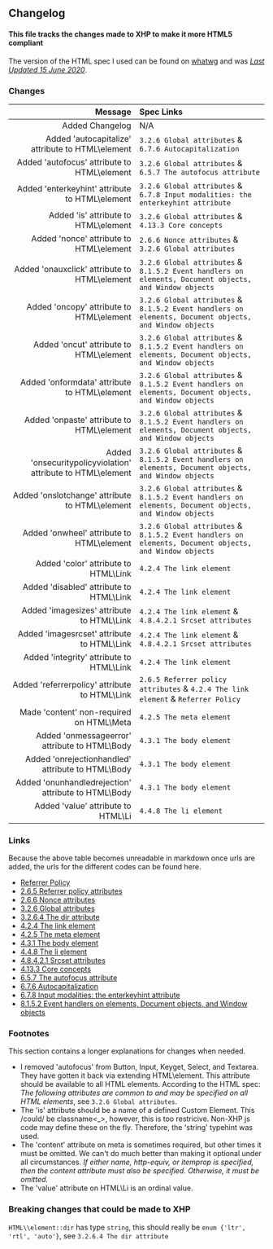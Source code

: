 ## Changelog

#### This file tracks the changes made to XHP to make it more HTML5 compliant

The version of the HTML spec I used can be found on [whatwg](https://html.spec.whatwg.org/) and was [_Last Updated 15 June 2020_](https://github.com/whatwg/html/commit/f6cbe27c88012dbf8d912fe752e3e7247ff7d3ca).

### Changes

|                                                      Message | Spec Links                                                                                             |
| -----------------------------------------------------------: | :----------------------------------------------------------------------------------------------------- |
|                                              Added Changelog | N/A                                                                                                    |
|            Added 'autocapitalize' attribute to HTML\\element | `3.2.6 Global attributes` & `6.7.6 Autocapitalization`                                                 |
|                 Added 'autofocus' attribute to HTML\\element | `3.2.6 Global attributes` & `6.5.7 The autofocus attribute`                                            |
|              Added 'enterkeyhint' attribute to HTML\\element | `3.2.6 Global attributes` & `6.7.8 Input modalities: the enterkeyhint attribute`                       |
|                        Added 'is' attribute to HTML\\element | `3.2.6 Global attributes` & `4.13.3 Core concepts`                                                     |
|                     Added 'nonce' attribute to HTML\\element | `2.6.6 Nonce attributes` & `3.2.6 Global attributes`                                                   |
|                Added 'onauxclick' attribute to HTML\\element | `3.2.6 Global attributes` & `8.1.5.2 Event handlers on elements, Document objects, and Window objects` |
|                    Added 'oncopy' attribute to HTML\\element | `3.2.6 Global attributes` & `8.1.5.2 Event handlers on elements, Document objects, and Window objects` |
|                     Added 'oncut' attribute to HTML\\element | `3.2.6 Global attributes` & `8.1.5.2 Event handlers on elements, Document objects, and Window objects` |
|                Added 'onformdata' attribute to HTML\\element | `3.2.6 Global attributes` & `8.1.5.2 Event handlers on elements, Document objects, and Window objects` |
|                   Added 'onpaste' attribute to HTML\\element | `3.2.6 Global attributes` & `8.1.5.2 Event handlers on elements, Document objects, and Window objects` |
| Added 'onsecuritypolicyviolation' attribute to HTML\\element | `3.2.6 Global attributes` & `8.1.5.2 Event handlers on elements, Document objects, and Window objects` |
|              Added 'onslotchange' attribute to HTML\\element | `3.2.6 Global attributes` & `8.1.5.2 Event handlers on elements, Document objects, and Window objects` |
|                   Added 'onwheel' attribute to HTML\\element | `3.2.6 Global attributes` & `8.1.5.2 Event handlers on elements, Document objects, and Window objects` |
|                        Added 'color' attribute to HTML\\Link | `4.2.4 The link element`                                                                               |
|                     Added 'disabled' attribute to HTML\\Link | `4.2.4 The link element`                                                                               |
|                   Added 'imagesizes' attribute to HTML\\Link | `4.2.4 The link element` & `4.8.4.2.1 Srcset attributes`                                               |
|                  Added 'imagesrcset' attribute to HTML\\Link | `4.2.4 The link element` & `4.8.4.2.1 Srcset attributes`                                               |
|                    Added 'integrity' attribute to HTML\\Link | `4.2.4 The link element`                                                                               |
|               Added 'referrerpolicy' attribute to HTML\\Link | `2.6.5 Referrer policy attributes` & `4.2.4 The link element` & `Referrer Policy`                      |
|                    Made 'content' non-required on HTML\\Meta | `4.2.5 The meta element`                                                                               |
|               Added 'onmessageerror' attribute to HTML\\Body | `4.3.1 The body element`                                                                               |
|           Added 'onrejectionhandled' attribute to HTML\\Body | `4.3.1 The body element`                                                                               |
|         Added 'onunhandledrejection' attribute to HTML\\Body | `4.3.1 The body element`                                                                               |
|                          Added 'value' attribute to HTML\\Li | `4.4.8 The li element`                                                                                 |

### Links

Because the above table becomes unreadable in markdown once urls are added, the urls for the different codes can be found here.

- [Referrer Policy](https://w3c.github.io/webappsec-referrer-policy/)
- [2.6.5 Referrer policy attributes](https://html.spec.whatwg.org/#referrer-policy-attribute)
- [2.6.6 Nonce attributes](https://html.spec.whatwg.org/#nonce-attributes)
- [3.2.6 Global attributes](https://html.spec.whatwg.org/#global-attributes)
- [3.2.6.4 The dir attribute](https://html.spec.whatwg.org/#the-dir-attribute)
- [4.2.4 The link element](https://html.spec.whatwg.org/#the-link-element)
- [4.2.5 The meta element](https://html.spec.whatwg.org/#the-meta-element)
- [4.3.1 The body element](https://html.spec.whatwg.org/#the-body-element)
- [4.4.8 The li element](https://html.spec.whatwg.org/#the-li-element)
- [4.8.4.2.1 Srcset attributes](https://html.spec.whatwg.org/#srcset-attributes)
- [4.13.3 Core concepts](https://html.spec.whatwg.org/#custom-elements-core-concepts)
- [6.5.7 The autofocus attribute](https://html.spec.whatwg.org/#the-autofocus-attribute)
- [6.7.6 Autocapitalization](https://html.spec.whatwg.org/#autocapitalization)
- [6.7.8 Input modalities: the enterkeyhint attribute](https://html.spec.whatwg.org/#input-modalities:-the-enterkeyhint-attribute)
- [8.1.5.2 Event handlers on elements, Document objects, and Window objects](https://html.spec.whatwg.org/#event-handlers-on-elements,-document-objects,-and-window-objects)

### Footnotes

This section contains a longer explanations for changes when needed.

- I removed 'autofocus' from Button, Input, Keyget, Select, and Textarea. They have gotten it back via extending HTML\element. This attribute should be available to all HTML elements. According to the HTML spec: _The following attributes are common to and may be specified on all HTML elements_, see `3.2.6 Global attributes`.
- The 'is' attribute should be a name of a defined Custom Element. This /could/ be classname\<\_>, however, this is too restricive. Non-XHP js code may define these on the fly. Therefore, the 'string' typehint was used.
- The 'content' attribute on meta is sometimes required, but other times it must be omitted. We can't do much better than making it optional under all circumstances. _If either name, http-equiv, or itemprop is specified, then the content attribute must also be specified. Otherwise, it must be omitted._
- The 'value' attribute on HTML\\Li is an ordinal value.

### Breaking changes that could be made to XHP

`HTML\\element::dir` has type `string`, this should really be `enum {'ltr', 'rtl', 'auto'}`, see `3.2.6.4 The dir attribute`
